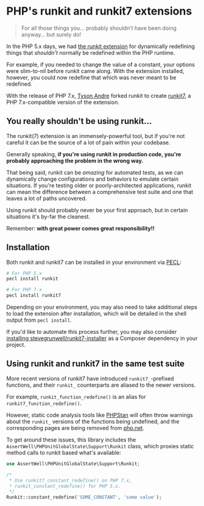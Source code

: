 # PHP's runkit and runkit7 extensions

> For all those things you&hellip; probably shouldn't have been doing anyway&hellip; but surely do!

In the PHP 5.x days, we had [the runkit extension](http://pecl.php.net/package/runkit) for dynamically redefining things that _shouldn't_ normally be redefined within the PHP runtime.

For example, if you needed to change the value of a constant, your options were slim-to-nil before runkit came along. With the extension installed, however, you could now redefine that which was never meant to be redefined.

With the release of PHP 7.x, [Tyson Andre](https://github.com/TysonAndre) forked runkit to create [runkit7](https://github.com/runkit7/runkit7), a PHP 7.x-compatible version of the extension.


## You really shouldn't be using runkit&hellip;

The runkit(7) extension is an immensely-powerful tool, but if you're not careful it can be the source of a lot of pain within your codebase.

Generally speaking, **if you're using runkit in production code, you're probably approaching the problem in the wrong way.**

That being said, runkit can be _amazing_ for automated tests, as we can dynamically change configurations and behaviors to emulate certain situations. If you're testing older or poorly-architected applications, runkit can mean the difference between a comprehensive test suite and one that leaves a lot of paths uncovered.

Using runkit should probably never be your first approach, but in certain situations it's by-far the cleanest.

Remember: **with great power comes great responsibility!!**


## Installation

Both runkit and runkit7 can be installed in your environment via [PECL](https://pecl.php.net/):

```sh
# For PHP 5.x
pecl install runkit

# For PHP 7.x
pecl install runkit7
```

Depending on your environment, you may also need to take additional steps to load the extension after installation, which will be detailed in the shell output from `pecl install`.

If you'd like to automate this process further, you may also consider [installing stevegrunwell/runkit7-installer](https://github.com/stevegrunwell/runkit7-installer#installation) as a Composer dependency in your project.


## Using runkit and runkit7 in the same test suite

More recent versions of runkit7 have introduced `runkit7_`-prefixed functions, and their `runkit_` counterparts are aliased to the newer versions.

For example, `runkit_function_redefine()` is an alias for `runkit7_function_redefine()`.

However, static code analysis tools like [PHPStan](https://phpstan.org/) will often throw warnings about the `runkit_` versions of the functions being undefined, and the corresponding pages are being removed from [php.net](https://php.net).

To get around these issues, this library includes the `AssertWell\PHPUnitGlobalState\Support\Runkit` class, which proxies static method calls to runkit based what's available:

```php
use AssertWell\PHPUnitGlobalState\Support\Runkit;

/*
 * Use runkit7_constant_redefine() on PHP 7.x,
 * runkit_constant_redefine() for PHP 5.x.
 */
Runkit::constant_redefine('SOME_CONSTANT', 'some value');
```
